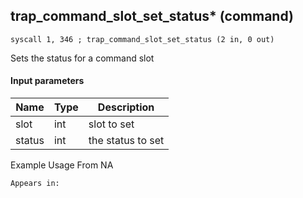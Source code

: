 ## trap_command_slot_set_status* (command)

`syscall 1, 346 ; trap_command_slot_set_status (2 in, 0 out)`

Sets the status for a command slot

#### Input parameters
| Name | Type | Description
|------|------|------------
| slot   | int   | slot to set
| status   | int   | the status to set


Example Usage From NA






	Appears in:



